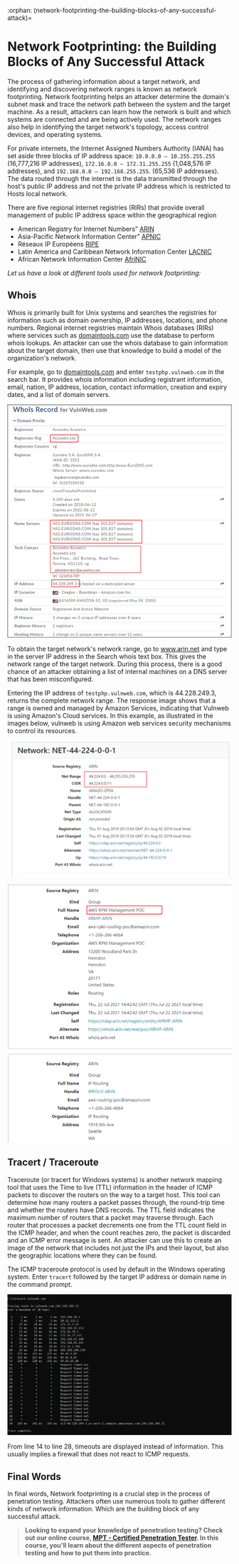 :orphan:
(network-footprinting-the-building-blocks-of-any-successful-attack)=

# Network Footprinting: the Building Blocks of Any Successful Attack

The process of gathering information about a target network, and identifying and discovering network ranges is known as network footprinting. Network footprinting helps an attacker determine the domain's subnet mask and trace the network path between the system and the target machine. As a result, attackers can learn how the network is built and which systems are connected and are being actively used. The network ranges also help in identifying the target network's topology, access control devices, and operating systems.

For private internets, the Internet Assigned Numbers Authority (IANA) has set aside three blocks of IP address space: `10.0.0.0 – 10.255.255.255` (16,777,216 IP addresses), `172.16.0.0 – 172.31.255.255` (1,048,576 IP addresses), and `192.168.0.0 – 192.168.255.255`. (65,536 IP addresses). The data routed through the internet is the data transmitted through the host's public IP address and not the private IP address which is restricted to Hosts local network.

There are five regional internet registries (RIRs) that provide overall management of public IP address space within the geographical region

- American Registry for Internet Numbers” [ARIN](https://www.arin.net)
- Asia-Pacific Network Information Center” [APNIC](https://www.apnic.net)
- Réseaux IP Européens [RIPE](https://www.rpie.net)
- Latin America and Caribbean Network Information Center [LACNIC](https://www.lacnic.net)
- African Network Information Center [AfriNIC](https://www.afrinic.net)

_Let us have a look at different tools used for network footprinting:_

## Whois

Whois is primarily built for Unix systems and searches the registries for information such as domain ownership, IP addresses, locations, and phone numbers. Regional internet registries maintain Whois databases (RIRs) where services such as [domaintools.com](https://whois.domaintools.com/) use the database to perform whois lookups. An attacker can use the whois database to gain information about the target domain, then use that knowledge to build a model of the organization's network.

For example, go to [domaintools.com](https://whois.domaintools.com/) and enter `testphp.vulnweb.com` in the search bar. It provides whois information including registrant information, email, nation, IP address, location, contact information, creation and expiry dates, and a list of domain servers.

![Whois](images/Whois.png)

To obtain the target network's network range, go to www.arin.net and type in the server IP address in the Search whois text box. This gives the network range of the target network. During this process, there is a good chance of an attacker obtaining a list of internal machines on a DNS server that has been misconfigured.

Entering the IP address of `testphp.vulnweb.com`, which is 44.228.249.3, returns the complete network range. The response image shows that a range is owned and managed by Amazon Services, indicating that Vulnweb is using Amazon's Cloud services. In this example, as illustrated in the images below, vulnweb is using Amazon web services security mechanisms to control its resources.

![Arin1](images/ARIN_1.png)

![Arin2](images/ARIN_2.png)

## Tracert / Traceroute

Traceroute (or tracert for Windows systems) is another network mapping tool that uses the Time to live (TTL) information in the header of ICMP packets to discover the routers on the way to a target host. This tool can determine how many routers a packet passes through, the round-trip time and whether the routers have DNS records. The TTL field indicates the maximum number of routers that a packet may traverse through. Each router that processes a packet decrements one from the TTL count field in the ICMP header, and when the count reaches zero, the packet is discarded and an ICMP error message is sent. An attacker can use this to create an image of the network that includes not just the IPs and their layout, but also the geographic locations where they can be found.

The ICMP traceroute protocol is used by default in the Windows operating system. Enter `tracert` followed by the target IP address or domain name in the command prompt.

![Traceroute](images/Traceroute.png)

From line 14 to line 28, timeouts are displayed instead of information. This usually implies a firewall that does not react to ICMP requests.

## Final Words

In final words, Network footprinting is a crucial step in the process of penetration testing. Attackers often use numerous tools to gather different kinds of network information. Which are the building block of any successful attack.

> **Looking to expand your knowledge of penetration testing? Check out our online course, [MPT - Certified Penetration Tester](https://www.mosse-institute.com/certifications/mpt-certified-penetration-tester.html). In this course, you'll learn about the different aspects of penetration testing and how to put them into practice.**
